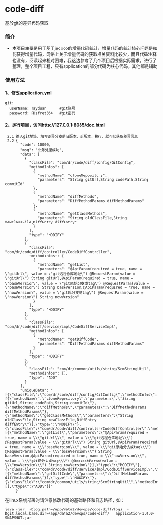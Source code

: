 # code-diff
基於git的差异代码获取


### 简介
+ 本项目主要是用于基于jacoco的增量代码统计，增量代码的统计核心问题是如何获得增量代码，网络上关于增量代码的获取相关资料比较少，而且代码注释也没有，阅读起来相对困难，我这边参考了几个项目后根据实际需求，进行了整理，整个项目工程，只有application的部分代码为核心代码，其他都是辅助


### 使用方法
#### 1、修改application.yml
	git:
      userName: rayduan      #git账号
      password: FDsfret334   #git密码
#### 2、运行项目，访问http://127.0.0.1:8085/doc.html
	 2.1 输入git地址，填写差异分支的旧版本，新版本，执行，就可以获取差异信息
	 2.2 {
           "code": 10000,
           "msg": "业务处理成功",
           "data": [
             {
               "classFile": "com/dr/code/diff/config/GitConfig",
               "methodInfos": [
                 {
                   "methodName": "cloneRepository",
                   "parameters": "String gitUrl,String codePath,String commitId"
                 },
                 {
                   "methodName": "diffMethods",
                   "parameters": "DiffMethodParams diffMethodParams"
                 },
                 {
                   "methodName": "getClassMethods",
                   "parameters": "String oldClassFile,String mewClassFile,DiffEntry diffEntry"
                 }
               ],
               "type": "MODIFY"
             },
             {
               "classFile": "com/dr/code/diff/controller/CodeDiffController",
               "methodInfos": [
                 {
                   "methodName": "getList",
                   "parameters": "@ApiParam(required = true, name = \"gitUrl\", value = \"git远程仓库地址\") @RequestParam(value = \"gitUrl\") String gitUrl,@ApiParam(required = true, name = \"baseVersion\", value = \"git原始分支或tag\") @RequestParam(value = \"baseVersion\") String baseVersion,@ApiParam(required = true, name = \"nowVersion\", value = \"git现分支或tag\") @RequestParam(value = \"nowVersion\") String nowVersion"
                 }
               ],
               "type": "MODIFY"
             },
             {
               "classFile": "com/dr/code/diff/service/impl/CodeDiffServiceImpl",
               "methodInfos": [
                 {
                   "methodName": "getDiffCode",
                   "parameters": "DiffMethodParams diffMethodParams"
                 }
               ],
               "type": "MODIFY"
             },
             {
               "classFile": "com/dr/common/utils/string/ScmStringUtil",
               "methodInfos": [],
               "type": "ADD"
             }
           ],
           "uniqueData": "[{\"classFile\":\"com/dr/code/diff/config/GitConfig\",\"methodInfos\":[{\"methodName\":\"cloneRepository\",\"parameters\":\"String gitUrl,String codePath,String commitId\"},{\"methodName\":\"diffMethods\",\"parameters\":\"DiffMethodParams diffMethodParams\"},{\"methodName\":\"getClassMethods\",\"parameters\":\"String oldClassFile,String mewClassFile,DiffEntry diffEntry\"}],\"type\":\"MODIFY\"},{\"classFile\":\"com/dr/code/diff/controller/CodeDiffController\",\"methodInfos\":[{\"methodName\":\"getList\",\"parameters\":\"@ApiParam(required = true, name = \\\"gitUrl\\\", value = \\\"git远程仓库地址\\\") @RequestParam(value = \\\"gitUrl\\\") String gitUrl,@ApiParam(required = true, name = \\\"baseVersion\\\", value = \\\"git原始分支或tag\\\") @RequestParam(value = \\\"baseVersion\\\") String baseVersion,@ApiParam(required = true, name = \\\"nowVersion\\\", value = \\\"git现分支或tag\\\") @RequestParam(value = \\\"nowVersion\\\") String nowVersion\"}],\"type\":\"MODIFY\"},{\"classFile\":\"com/dr/code/diff/service/impl/CodeDiffServiceImpl\",\"methodInfos\":[{\"methodName\":\"getDiffCode\",\"parameters\":\"DiffMethodParams diffMethodParams\"}],\"type\":\"MODIFY\"},{\"classFile\":\"com/dr/common/utils/string/ScmStringUtil\",\"methodInfos\":[],\"type\":\"ADD\"}]"
         }


在linux系统部署时请注意修改代码的基础路径和日志路径，如：
```angular2html
java -jar  -Dlog.path=/app/data2/devops/code-diff/logs  -Dgit.local.base.dir=/app/data2/devops/code-diff/   application-1.0.0-SNAPSHOT.jar
```
